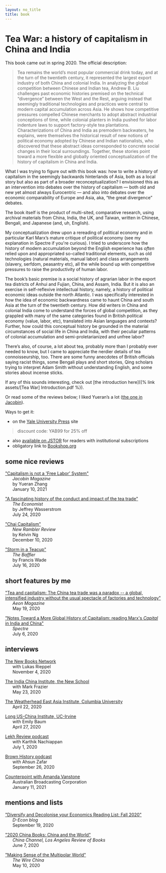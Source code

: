 ```yaml
---
layout: no_title
title: book
---
```



# Tea War: a history of capitalism in China and India


This book came out in spring 2020. The official description:

> Tea remains the world’s most popular commercial drink today, and at the turn of the twentieth century, it represented the largest export industry of both China and colonial India. In analyzing the global competition between Chinese and Indian tea, Andrew B. Liu challenges past economic histories premised on the technical “divergence” between the West and the Rest, arguing instead that seemingly traditional technologies and practices were central to modern capital accumulation across Asia. He shows how competitive pressures compelled Chinese merchants to adopt abstract industrial conceptions of time, while colonial planters in India pushed for labor indenture laws to support factory-style tea plantations. Characterizations of China and India as premodern backwaters, he explains, were themselves the historical result of new notions of political economy adopted by Chinese and Indian nationalists, who discovered that these abstract ideas corresponded to concrete social changes in their local surroundings. Together, these stories point toward a more flexible and globally oriented conceptualization of the history of capitalism in China and India.

What I was trying to figure out with this book was: how to write a history of capitalism in the seemingly backwards hinterlands of Asia, both as a local story but also as part of a broader reconceptualization? I envisioned this as an intervention into debates over the history of capitalism — both old and new yet almost always Eurocentric — and also into debates over the economic comparability of Europe and Asia, aka, “the great divergence” debates. 

The book itself is the product of multi-sited, comparative research, using archival materials from China, India, the UK, and Taiwan, written in Chinese, Bengali, and Japanese (and, uh, English). 

My conceptualization drew upon a rereading of political economy and in particular Karl Marx’s mature critique of political economy (see my explanation in Spectre if you're curious). I tried to underscore how the history of modern accumulation beyond the English experience has *often* relied upon and appropriated so-called traditional elements, such as old technologies (natural materials, manual labor) and class arrangements (slavery, serfdom, peasantry etc), all the while bound up with competitive pressures to raise the productivity of human labor. 

The book’s basic premise is a social history of agrarian labor in the export tea districts of Anhui and Fujian, China, and Assam, India. But it is also an exercise in self-reflexive intellectual history, namely, a history of political economic ideas outside the north Atlantic. I was specifically interested in how the idea of economic backwardness came to haunt China and south Asia at the turn of the twentieth century. How did writers in China and colonial India come to understand the forces of global competition, as they grappled with many of the same categories found in British political economy (value, labor, etc), translated into Asian languages and contexts? Further, how could this conceptual history be grounded in the material circumstances of social life in China and India, with their peculiar patterns of colonial accumulation and semi-proletarianized and unfree labor?

There’s also, of course, a lot about tea, probably more than I probably ever needed to know, but I came to appreciate the nerdier details of tea connoisseurship, too. There are some funny anecdotes of British officials saying racist things, some Bengali plays and short stories, Qing scholars trying to interpret Adam Smith without understanding English, and some stories about incense sticks.

If any of this sounds interesting, check out [the introduction here]({% link assets/[Tea War] Introduction.pdf %}). 

Or read some of the reviews below; I liked Yueran’s a lot ([the one in Jacobin](https://jacobinmag.com/2021/01/tea-war-book-review-capitalism-china-india)). 

Ways to get it:


* on the [Yale University Press](https://yalebooks.yale.edu/book/9780300243734/tea-war) site
> discount code: YAB99 for 25% off

* also [available on JSTOR](https://www.jstor.org/stable/j.ctvzpv6sm) for readers with institutional subscriptions  
* obligatory link to [Bookshop.org](https://bookshop.org/books/tea-war-a-history-of-capitalism-in-china-and-india/9780300243734?aid=10015)


## some nice reviews
["Capitalism is not a 'Free Labor' System"](https://jacobinmag.com/2021/01/tea-war-book-review-capitalism-china-india)   
&nbsp;&nbsp;&nbsp;&nbsp;&nbsp;&nbsp;*Jacobin Magazine*  
&nbsp;&nbsp;&nbsp;&nbsp;&nbsp;&nbsp;by Yueran Zhang   
&nbsp;&nbsp;&nbsp;&nbsp;&nbsp;&nbsp;January 10, 2021

["A fascinating history of the conduct and impact of the tea trade"](https://www.economist.com/prospero/2020/07/24/a-fascinating-history-of-the-conduct-and-impact-of-the-tea-trade)  
&nbsp;&nbsp;&nbsp;&nbsp;&nbsp;&nbsp;*The Economist*  
&nbsp;&nbsp;&nbsp;&nbsp;&nbsp;&nbsp;by Jeffrey Wasserstrom  
&nbsp;&nbsp;&nbsp;&nbsp;&nbsp;&nbsp;July 24, 2020

["Chai Capitalism"](https://newramblerreview.com/book-reviews/history/chai-capitalism)  
&nbsp;&nbsp;&nbsp;&nbsp;&nbsp;&nbsp;*New Rambler Review*   
&nbsp;&nbsp;&nbsp;&nbsp;&nbsp;&nbsp;by Kelvin Ng  
&nbsp;&nbsp;&nbsp;&nbsp;&nbsp;&nbsp;December 10, 2020

["Storm in a Teacup"](https://thebaffler.com/latest/storm-in-a-teacup-wade)  
&nbsp;&nbsp;&nbsp;&nbsp;&nbsp;&nbsp;*The Baffler*  
&nbsp;&nbsp;&nbsp;&nbsp;&nbsp;&nbsp;by Francis Wade  
&nbsp;&nbsp;&nbsp;&nbsp;&nbsp;&nbsp;July 16, 2020

## short features by me

["Tea and capitalism: The China tea trade was a paradox -- a global, intensified industry without the usual spectacle of factories and technology"](https://aeon.co/essays/the-china-tea-trade-was-a-paradox-of-global-capitalism)  
&nbsp;&nbsp;&nbsp;&nbsp;&nbsp;&nbsp;*Aeon Magazine*  
&nbsp;&nbsp;&nbsp;&nbsp;&nbsp;&nbsp;May 19, 2020

["Notes Toward a More Global History of Capitalism: reading Marx's *Capital* in India and China"](https://spectrejournal.com/notes-toward-a-more-global-history-of-capitalism/)  
&nbsp;&nbsp;&nbsp;&nbsp;&nbsp;&nbsp;*Spectre*   
&nbsp;&nbsp;&nbsp;&nbsp;&nbsp;&nbsp;July 6, 2020

## interviews

[The New Books Network](https://newbooksnetwork.com/andrew-liu-tea-war-a-history-of-capitalism-in-china-and-india-yale-up-2020)  
&nbsp;&nbsp;&nbsp;&nbsp;&nbsp;&nbsp;with Lukas Rieppel  
&nbsp;&nbsp;&nbsp;&nbsp;&nbsp;&nbsp;November 4, 2020

[The India China Institute, the New School](https://www.indiachinainstitute.org/2020/05/23/andrew-b-liu-tea-war-a-history-of-capitalism-in-china-and-india/)  
&nbsp;&nbsp;&nbsp;&nbsp;&nbsp;&nbsp;with Mark Frazier  
&nbsp;&nbsp;&nbsp;&nbsp;&nbsp;&nbsp;May 23, 2020

[The Weatherhead East Asia Institute, Columbia University](https://weai.columbia.edu/weai-author-qa-andrew-lius-tea-war-history-capitalism-china-and-india)  
&nbsp;&nbsp;&nbsp;&nbsp;&nbsp;&nbsp;April 22, 2020

[Long US-China Institute, UC-Irvine](https://youtu.be/frhLorB1wvo)  
&nbsp;&nbsp;&nbsp;&nbsp;&nbsp;&nbsp;with Emily Baum  
&nbsp;&nbsp;&nbsp;&nbsp;&nbsp;&nbsp;April 27, 2020

[Lekh Review podcast](https://lekhreview.com/2020/07/01/andrew-liu-tea-war/)  
&nbsp;&nbsp;&nbsp;&nbsp;&nbsp;&nbsp;with Karthik Nachiappan  
&nbsp;&nbsp;&nbsp;&nbsp;&nbsp;&nbsp;July 1, 2020

[Brown History podcast](https://www.brownhistorypodcast.com/episodes/ep-06-tea-and-capitalism-with-andrew-b-liu)  
&nbsp;&nbsp;&nbsp;&nbsp;&nbsp;&nbsp;with Ahsun Zafar  
&nbsp;&nbsp;&nbsp;&nbsp;&nbsp;&nbsp;September 26, 2020

[Counterpoint with Amanda Vanstone](https://www.abc.net.au/radionational/programs/counterpoint/11-01-20/12992992)  
&nbsp;&nbsp;&nbsp;&nbsp;&nbsp;&nbsp;Australian Broadcasting Corporation  
&nbsp;&nbsp;&nbsp;&nbsp;&nbsp;&nbsp;January 11, 2021
  

## mentions and lists


["Diversify and Decolonise your Economics Reading List: Fall 2020"](https://d-econ.org/diversify-and-decolonise-your-economics-reading-list-fall-2020/)  
&nbsp;&nbsp;&nbsp;&nbsp;&nbsp;&nbsp;*D-Econ blog*  
&nbsp;&nbsp;&nbsp;&nbsp;&nbsp;&nbsp;September 19, 2020

["2020 China Books: China and the World"](https://chinachannel.org/2020/06/07/2020-books-1/)    
&nbsp;&nbsp;&nbsp;&nbsp;&nbsp;&nbsp;*China Channel, Los Angeles Review of Books*  
&nbsp;&nbsp;&nbsp;&nbsp;&nbsp;&nbsp;June 7, 2020


["Making Sense of the Multipolar World"](https://www.thewirechina.com/2020/05/10/making-sense-of-the-multipolar-world/)  
&nbsp;&nbsp;&nbsp;&nbsp;&nbsp;&nbsp;*The Wire China*  
&nbsp;&nbsp;&nbsp;&nbsp;&nbsp;&nbsp;May 10, 2020



